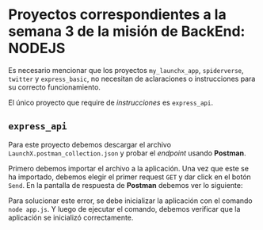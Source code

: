 # Proyectos correspondientes a la semana 3 de la misión de BackEnd: NODEJS

Es necesario mencionar que los proyectos `my_launchx_app`, `spiderverse`, `twitter` y `express_basic`, no necesitan de aclaraciones o instrucciones para su correcto funcionamiento.

El único proyecto que require de _instrucciones_ es `express_api`.

## `express_api`

Para este proyecto debemos descargar el archivo `LaunchX.postman_collection.json` y probar el _endpoint_ usando **Postman**.

Primero debemos importar el archivo a la aplicación. Una vez que este se ha importado, debemos elegir el primer request `GET` y dar click en el botón `Send`. En la pantalla de respuesta de **Postman** debemos ver lo siguiente:

<!-- Insertar imagen -->

Para solucionar este error, se debe inicializar la aplicación con el comando `node app.js`. Y luego de ejecutar el comando, debemos verificar que la aplicación se inicializó correctamente.